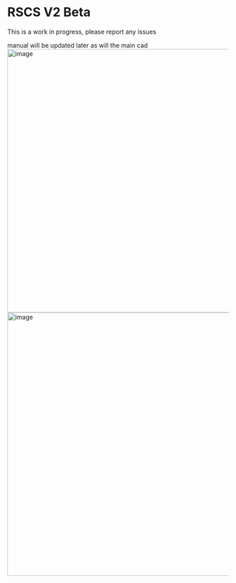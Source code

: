 # RSCS V2 Beta

This is a work in progress, please report any issues

manual will be updated later as will the main cad
<img width="600" alt="image" src="https://user-images.githubusercontent.com/37383368/217928348-ea30d0f2-6018-4b8c-8462-3ca2b49cb6ba.png">
<img width="600" alt="image" src="https://user-images.githubusercontent.com/37383368/217928664-f809be07-ad2c-4aeb-94b0-22b05222f798.png">

